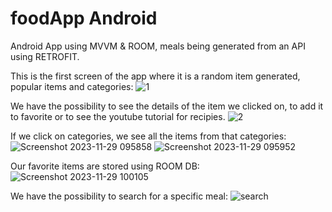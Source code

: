# foodApp Android
Android App using MVVM & ROOM, meals being generated from an API using RETROFIT.

This is the first screen of the app where it is a random item generated, popular items and categories:
![1](https://github.com/Bianca2307/foodApp/assets/97783376/c6e5b526-9173-42ec-a472-1cd3c8b00036)

We have the possibility to see the details of the item we clicked on, to add it to favorite or to see the youtube tutorial for recipies.
![2](https://github.com/Bianca2307/foodApp/assets/97783376/64a0928f-6e5f-4e2b-934f-7f68973c36d6)

If we click on categories, we see all the items from that categories:
![Screenshot 2023-11-29 095858](https://github.com/Bianca2307/foodApp/assets/97783376/d116d0e8-90b4-41b2-824f-ea31aae7b7cb)
![Screenshot 2023-11-29 095952](https://github.com/Bianca2307/foodApp/assets/97783376/066e62ff-0526-4e97-96a1-6005d59c0704)

Our favorite items are stored using ROOM DB:
![Screenshot 2023-11-29 100105](https://github.com/Bianca2307/foodApp/assets/97783376/c21a0e59-fd76-40d2-898f-7552d9b76ec8)

We have the possibility to search for a specific meal:
![search](https://github.com/Bianca2307/foodApp/assets/97783376/f4386b89-17fe-4b1e-9edf-d7adf698523c)
